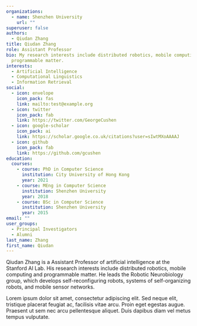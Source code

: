 ```yaml
---
organizations:
  - name: Shenzhen University
    url: ""
superuser: false
authors:
  - Qiudan Zhang
title: Qiudan Zhang
role: Assistant Professor
bio: My research interests include distributed robotics, mobile computing and
  programmable matter.
interests:
  - Artificial Intelligence
  - Computational Linguistics
  - Information Retrieval
social:
  - icon: envelope
    icon_pack: fas
    link: mailto:test@example.org
  - icon: twitter
    icon_pack: fab
    link: https://twitter.com/GeorgeCushen
  - icon: google-scholar
    icon_pack: ai
    link: https://scholar.google.co.uk/citations?user=sIwtMXoAAAAJ
  - icon: github
    icon_pack: fab
    link: https://github.com/gcushen
education:
  courses:
    - course: PhD in Computer Science
      institution: City University of Hong Kong
      year: 2021
    - course: MEng in Computer Science
      institution: Shenzhen University
      year: 2018
    - course: BSc in Computer Science
      institution: Shenzhen University
      year: 2015
email: ""
user_groups:
  - Principal Investigators
  - Alumni
last_name: Zhang
first_name: Qiudan
---
```


Qiudan Zhang is a Assistant Professor of artificial intelligence at the Stanford AI Lab. His research interests include distributed robotics, mobile computing and programmable matter. He leads the Robotic Neurobiology group, which develops self-reconfiguring robots, systems of self-organizing robots, and mobile sensor networks.

Lorem ipsum dolor sit amet, consectetur adipiscing elit. Sed neque elit, tristique placerat feugiat ac, facilisis vitae arcu. Proin eget egestas augue. Praesent ut sem nec arcu pellentesque aliquet. Duis dapibus diam vel metus tempus vulputate.
